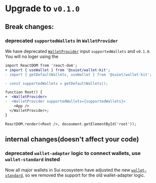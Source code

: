 # Upgrade to `v0.1.0`

## Break changes:

### deprecated `supportedWallets` in `WalletProvider`

We have deprecated [`WalletProvider`](/docs/components/WalletProvider) input `supportedWallets` and `v0.1.0`. You will no loger using the

```diff
import ReactDOM from 'react-dom';
+ import { useWallet } from '@suiet/wallet-kit';
- import { getDefaultWallets, useWallet } from '@suiet/wallet-kit';

- const supportedWallets = getDefaultWallets();

function Root() {
+  <WalletProvider>
-  <WalletProvider supportedWallets={supportedWallets}>
    <App />
  </WalletProvider>;
}

ReactDOM.render(<Root />, docoument.getElementById('root'));
```

## internal changes(doesn't affect your code)

### deprecated `wallet-adapter` logic to connect wallets, use `wallet-standard` insted

Now all major wallets in Sui ecosystem have adjusted the new [`wallet-standard`](https://github.com/wallet-standard/wallet-standard), so we removed the support for the old wallet-adapter logic.
